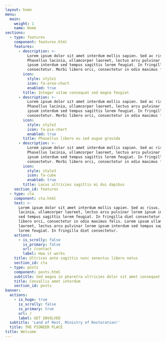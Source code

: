 ```yaml
---
layout: home
menu:
  main:
    weight: 1
    name: Home
sections:
  - type: features
    component: features.html
    features:
      - description: >-
          Lorem ipsum dolor sit amet interdum mollis sapien. Sed ac risus.
          Phasellus lacinia, ullamcorper laoreet, lectus arcu pulvinar lorem
          ipsum interdum sed tempus sagittis lorem feugiat. In fringilla diet
          consectetur. Morbi libero orci, consectetur in odio maximus felis.
        icon:
          style: style1
          icon: fa-area-chart
          enabled: true
        title: Integer vitae consequat sed magna feugiat
      - description: >-
          Lorem ipsum dolor sit amet interdum mollis sapien. Sed ac risus.
          Phasellus lacinia, ullamcorper laoreet, lectus arcu pulvinar lorem
          ipsum interdum sed tempus sagittis lorem feugiat. In fringilla diet
          consectetur. Morbi libero orci, consectetur in odio maximus felis.
        icon:
          style: style2
          icon: fa-pie-chart
          enabled: true
        title: Phasellus libero eu sed augue gravida
      - description: >-
          Lorem ipsum dolor sit amet interdum mollis sapien. Sed ac risus.
          Phasellus lacinia, ullamcorper laoreet, lectus arcu pulvinar lorem
          ipsum interdum sed tempus sagittis lorem feugiat. In fringilla diet
          consectetur. Morbi libero orci, consectetur in odio maximus felis.
        icon:
          style: style3
          icon: fa-cube
          enabled: true
        title: Lacus ultricies sagittis mi dui dapibus
    section_id: features
  - type: cta
    component: cta.html
    text: >-
      Lorem ipsum dolor sit amet interdum mollis sapien. Sed ac risus. Phasellus
      lacinia, ullamcorper laoreet, lectus arcu pulvinar lorem ipsum interdum
      sed tempus sagittis lorem feugiat. In fringilla diet consectetur. Morbi
      libero orci, consectetur in odio maximus felis. Lorem ipsum ullamcorper
      laoreet, lectus arcu pulvinar lorem ipsum interdum sed tempus sagittis
      lorem feugiat. In fringilla diet consectetur.
    actions:
      - is_scrolly: false
        is_primary: false
        url: /contact
        label: How it works
    title: Ultrices ante sagittis nunc senectus libero netus
    section_id: cta
  - type: posts
    component: posts.html
    subtitle: Sed magna in pharetra ultricies dolor sit amet consequat adipiscing lorem.
    title: Convallis amet interdum
    section_id: posts
banner:
  actions:
    - is_huge: true
      is_scrolly: false
      is_primary: true
      url: /
      label: GET INVOLVED
  subtitle: 'Land of Rest, Ministry of Restoration!'
  title: THE PIONEER PLACE
title: Welcome
---
```

